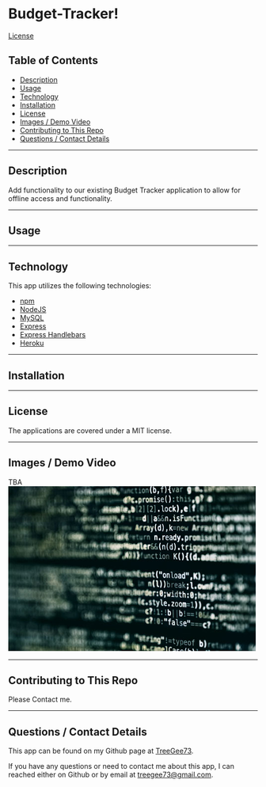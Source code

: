 # Budget-Tracker!
[License](https://img.shields.io/badge/License-MIT-blue)

## Table of Contents
  * [Description](#description)
  * [Usage](#usage)
  * [Technology](#technology)
  * [Installation](#installation)
  * [License](#license)
  * [Images / Demo Video](#images-/-demo-video)
  * [Contributing to This Repo](#contributing-to-this-repo)
  * [Questions / Contact Details](#questions-/-contact-details)

---

  ## Description
Add functionality to our existing Budget Tracker application to allow for offline access and functionality.

---

  ## Usage


---

  ## Technology
This app utilizes the following technologies:
 - [npm](https://www.npmjs.com/)
 - [NodeJS](https://nodejs.org/)
 - [MySQL](https://www.mysql.com/)
 - [Express](https://www.npmjs.com/package/express)
 - [Express Handlebars](https://www.npmjs.com/package/express-handlebars)
 - [Heroku](https://www.heroku.com/)


---

  ## Installation


---

  ## License
The applications are covered under a MIT license.

---

  ## Images / Demo Video
  <!-- A video demonstration of this application can be found [here](https://youtu.be/8QQGD-kPY20).
  Click the image to launch the video. -->

  <!-- [![Screeshot](Screenshot.jpg)](https://www.youtube.com/watch?v=8QQGD-kPY20 "Demo") -->

  TBA <br />
<img src="Screenshot.jpg" />

---

  ## Contributing to This Repo
  Please Contact me.

---

  ## Questions / Contact Details
  This app can be found on my Github page at [TreeGee73](https://github.com/TreeGee73).

  If you have any questions or need to contact me about this app, I can reached either on Github or by email at [treegee73@gmail.com](treegee73@gmail.com).